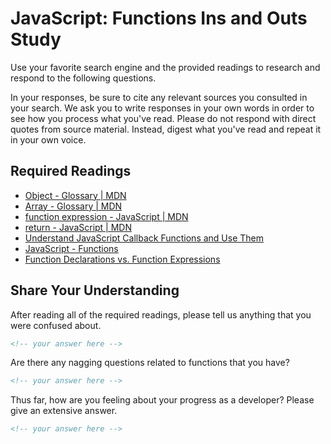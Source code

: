 # JavaScript: Functions Ins and Outs Study

Use your favorite search engine and the provided readings to research and
respond to the following questions.

In your responses, be sure to cite any relevant sources you consulted in your
search. We ask you to write responses in your own words in order to see how you
process what you've read. Please do not respond with direct quotes from source
material. Instead, digest what you've read and repeat it in your own voice.

## Required Readings

- [Object - Glossary | MDN](https://developer.mozilla.org/en-US/docs/Glossary/Object)
- [Array - Glossary | MDN](https://developer.mozilla.org/en-US/docs/Glossary/Array)
- [function expression - JavaScript | MDN](https://developer.mozilla.org/en-US/docs/Web/JavaScript/Reference/Operators/function)
- [return - JavaScript | MDN](https://developer.mozilla.org/en-US/docs/Web/JavaScript/Reference/Statements/return)
- [Understand JavaScript Callback Functions and Use Them](http://javascriptissexy.com/understand-javascript-callback-functions-and-use-them)
- [JavaScript - Functions](http://www.quirksmode.org/js/function.html)
- [Function Declarations vs. Function Expressions](https://javascriptweblog.wordpress.com/2010/07/06/function-declarations-vs-function-expressions)

## Share Your Understanding

After reading all of the required readings, please tell us anything that you
were confused about.

```md
<!-- your answer here -->
```

Are there any nagging questions related to functions that you have?

```md
<!-- your answer here -->
```

Thus far, how are you feeling about your progress as a developer? Please give an
extensive answer.

```md
<!-- your answer here -->
```
